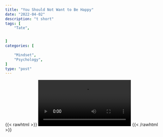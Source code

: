 ```yaml
---
title: "You Should Not Want to Be Happy"
date: "2022-04-02"
description: "t short"
tags: [
    "Tate",


]
categories: [
    
    "Mindset",
    "Psychology",
]
type: "post"
---
```

{{< rawhtml >}}
    <video width="auto" height="auto" controls>
        <source src="https://clips.dev00ps.com/Tate/MEN%20NEED%20A%20VICTORIOUS%20LIFE%20shorts%20motivateyourself.mp4" type="video/mp4"> 
    </video>
{{< /rawhtml >}}